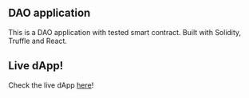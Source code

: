 ## DAO application
This is a DAO application with tested smart contract. Built with Solidity, Truffle and React.

## Live dApp!
Check the live dApp [here](https://my-dao.netlify.app/)!
